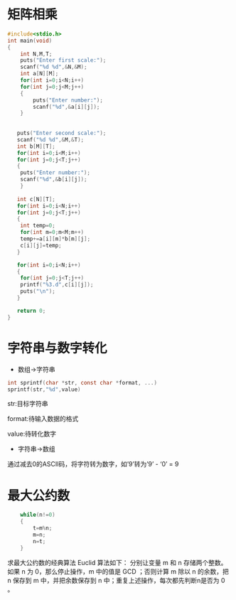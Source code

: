 # 矩阵相乘

```c
#include<stdio.h>
int main(void)
{
    int N,M,T;
    puts("Enter first scale:");
    scanf("%d %d",&N,&M);
    int a[N][M];
    for(int i=0;i<N;i++)
    for(int j=0;j<M;j++)
    {
        puts("Enter number:");
        scanf("%d",&a[i][j]);
    }
   
   
   puts("Enter second scale:");
   scanf("%d %d",&M,&T);
   int b[M][T];
   for(int i=0;i<M;i++)
   for(int j=0;j<T;j++)
   {
    puts("Enter number:");
    scanf("%d",&b[i][j]);
    }
   
   int c[N][T];
   for(int i=0;i<N;i++)
   for(int j=0;j<T;j++)
   {
    int temp=0;
    for(int m=0;m<M;m++)
    temp+=a[i][m]*b[m][j];
    c[i][j]=temp;
   }

   for(int i=0;i<N;i++)
   {
    for(int j=0;j<T;j++)
    printf("%3.d",c[i][j]);
    puts("\n");
   }

   return 0;
}
```

# 字符串与数字转化

- 数组→字符串

```c
int sprintf(char *str, const char *format, ...)
sprintf(str,"%d",value)
```

str:目标字符串

format:待输入数据的格式

value:待转化数字

- 字符串→数组

通过减去0的ASCII码，将字符转为数字，如’9’转为’9’ - ‘0’ = 9

# 最大公约数

```c
    while(n!=0)
    {
        t=m%n;
        m=n;
        n=t;
    }
```

求最大公约数的经典算法 Euclid 算法如下：
分别让变量 m 和 n 存储两个整数。如果 n 为 0，那么停止操作，m 中的值是 GCD ；否则计算 m 除以 n 的余数，把 n 保存到 m 中，并把余数保存到 n 中；重复上述操作，每次都先判断n是否为 0 。

